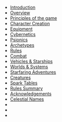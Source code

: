 * [Introduction](/000_introduction.md)
* [Overview](/001_overview.md)
* [Principles of the game](/002_principles.md)
* [Character Creation](/003_characters.md)
* [Equipment](/004_equipment.md)
* [Cybernetics](/005_cybernetics.md)
* [Psionics](/006_psionics.md)
* [Archetypes](/007_archetypes.md)
* [Rules](/008_rules.md)
* [Combat](/009_combat.md)
* [Vehicles & Starships](/010_vehicles_starships.md)
* [Worlds & Systems](/011_worlds_systems.md)
* [Starfaring Adventures](/012_starfaring_adventures.md)
* [Creatures](/013_creatures.md)
* [Spark Tables](/014_spark_tables.md)
* [Rules Summary](/015_rules_summary.md)
* [Acknowledgements](/016_acknowledgements.md)
* [Celestial Names](/017_celestial_names.md)
* []()
* []()
* []()
